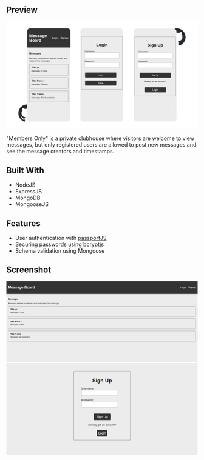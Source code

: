 ## Preview

![alt text](./public/preview/mobile%20preview.png)

"Members Only" is a private clubhouse where visitors are welcome to view messages, but only registered users are allowed to post new messages and see the message creators and timestamps.

## Built With

- NodeJS
- ExpressJS
- MongoDB
- MongooseJS

## Features

- User authentication with [passportJS](https://www.passportjs.org/)
- Securing passwords using [bcryptjs](https://www.npmjs.com/package/bcrypt)
- Schema validation using Mongoose

## Screenshot

![alt text](./public/preview/image.png)
![alt text](./public/preview/image-1.png)
